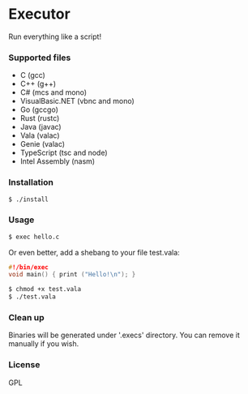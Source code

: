 # Executor
Run everything like a script!

### Supported files
- C	(gcc)
- C++	(g++)
- C#	(mcs and mono)
- VisualBasic.NET   (vbnc and mono)
- Go	(gccgo)
- Rust	(rustc)
- Java	(javac)
- Vala	(valac)
- Genie	(valac)
- TypeScript	(tsc and node)
- Intel Assembly (nasm)

### Installation
```sh
$ ./install
```
### Usage
```sh
$ exec hello.c
```
Or even better, add a shebang to your file
test.vala:
```c
#!/bin/exec
void main() { print ("Hello!\n"); }
```
```sh
$ chmod +x test.vala
$ ./test.vala
```

### Clean up
Binaries will be generated under '.execs' directory. You can remove it manually if you wish.

### License
GPL

